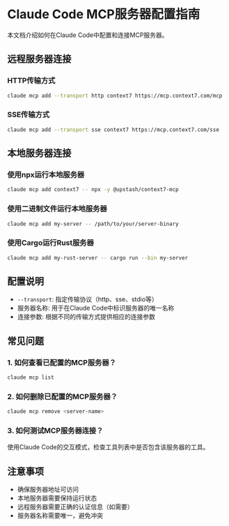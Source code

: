 # Claude Code MCP服务器配置指南

本文档介绍如何在Claude Code中配置和连接MCP服务器。

## 远程服务器连接

### HTTP传输方式
```bash
claude mcp add --transport http context7 https://mcp.context7.com/mcp
```

### SSE传输方式
```bash
claude mcp add --transport sse context7 https://mcp.context7.com/sse
```

## 本地服务器连接

### 使用npx运行本地服务器
```bash
claude mcp add context7 -- npx -y @upstash/context7-mcp
```

### 使用二进制文件运行本地服务器
```bash
claude mcp add my-server -- /path/to/your/server-binary
```

### 使用Cargo运行Rust服务器
```bash
claude mcp add my-rust-server -- cargo run --bin my-server
```

## 配置说明

- `--transport`: 指定传输协议（http、sse、stdio等）
- 服务器名称: 用于在Claude Code中标识服务器的唯一名称
- 连接参数: 根据不同的传输方式提供相应的连接参数

## 常见问题

### 1. 如何查看已配置的MCP服务器？
```bash
claude mcp list
```

### 2. 如何删除已配置的MCP服务器？
```bash
claude mcp remove <server-name>
```

### 3. 如何测试MCP服务器连接？
使用Claude Code的交互模式，检查工具列表中是否包含该服务器的工具。

## 注意事项

- 确保服务器地址可访问
- 本地服务器需要保持运行状态
- 远程服务器需要正确的认证信息（如需要）
- 服务器名称需要唯一，避免冲突